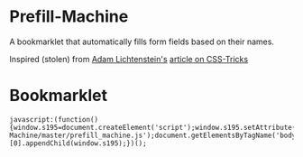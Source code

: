 Prefill-Machine
===============

A bookmarklet that automatically fills form fields based on their names.

Inspired (stolen) from [Adam Lichtenstein's](https://twitter.com/seeThroughTrees) [article on CSS-Tricks](http://css-tricks.com/prefilling-forms-custom-bookmarklet/)


Bookmarklet
===========

    javascript:(function(){window.s195=document.createElement('script');window.s195.setAttribute('type','text/javascript');window.s195.setAttribute('src','https://raw.githubusercontent.com/batandwa/Prefill-Machine/master/prefill_machine.js');document.getElementsByTagName('body')[0].appendChild(window.s195);})();